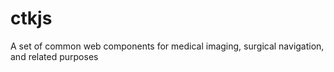 # ctkjs
A set of common web components for medical imaging, surgical navigation, and related purposes
